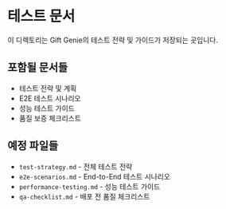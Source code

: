 # 테스트 문서

이 디렉토리는 Gift Genie의 테스트 전략 및 가이드가 저장되는 곳입니다.

## 포함될 문서들
- 테스트 전략 및 계획
- E2E 테스트 시나리오
- 성능 테스트 가이드
- 품질 보증 체크리스트

## 예정 파일들
- `test-strategy.md` - 전체 테스트 전략
- `e2e-scenarios.md` - End-to-End 테스트 시나리오
- `performance-testing.md` - 성능 테스트 가이드
- `qa-checklist.md` - 배포 전 품질 체크리스트